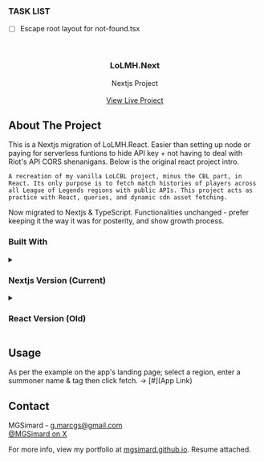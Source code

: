 ### TASK LIST

- [ ] Escape root layout for not-found.tsx

<br/>
<div align="center">
  <h3 align="center">LoLMH.Next</h3>
  <p align="center">
    Nextjs Project
    <br/>
    <br/>
    <a href="#" target="_blank">View Live Project</a>  
  </p>
</div>

## About The Project

This is a Nextjs migration of LoLMH.React. Easier than setting up node or paying for serverless funtions to hide API key + not having to deal with Riot's API CORS shenanigans. Below is the original react project intro.

`A recreation of my vanilla LoLCBL project, minus the CBL part, in React. Its only purpose is to fetch match histories of players across all League of Legends regions with public APIs. This project acts as practice with React, queries, and dynamic cdn asset fetching.`

Now migrated to Nextjs & TypeScript. Functionalities unchanged - prefer keeping it the way it was for posterity, and show growth process.

### Built With

<details>
<summary><h3>Nextjs Version (Current)</h3></summary>
<p>Post-migration.</p>

- [Nextjs 15](https://nextjs.org/)
- [TypeScript 5.6.3](https://www.typescriptlang.org/)
- [AccountV1, SummonerV4, LeagueV4, MatchV5 & SummonerV4 Riot APIs](https://developer.riotgames.com/apis)
- [DataDragon](https://riot-api-libraries.readthedocs.io/en/latest/ddragon.html)
- [CommunityDragon](https://www.communitydragon.org/)
- [Vercel Hosting](https://vercel.com/)

</details>
<details>
<summary><h3>React Version (Old)</h3></summary>
<p>Prior to Nextjs migration.</p>

- [React](https://react.dev/)
- [Vite](https://vitejs.dev/)
- [React Router DOM](https://reactrouter.com/)
- [TanStack Query](https://tanstack.com/query/latest)
- [AccountV1, SummonerV4, LeagueV4, MatchV5 & SummonerV4 Riot APIs](https://developer.riotgames.com/apis)
- [DataDragon](https://riot-api-libraries.readthedocs.io/en/latest/ddragon.html)
- [CommunityDragon](https://www.communitydragon.org/)
- [Firebase Hosting](https://firebase.google.com/)

</details>

## Usage

As per the example on the app's landing page; select a region, enter a summoner name & tag then click fetch.
-> [#](App Link)

## Contact

MGSimard - g.marcgs@gmail.com  
[@MGSimard on X](https://x.com/MGSimard)

For more info, view my portfolio at [mgsimard.github.io](https://mgsimard.github.io). Resume attached.
